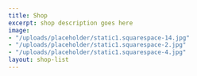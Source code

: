 ```yaml
---
title: Shop
excerpt: shop description goes here
image:
- "/uploads/placeholder/static1.squarespace-14.jpg"
- "/uploads/placeholder/static1.squarespace-2.jpg"
- "/uploads/placeholder/static1.squarespace-4.jpg"
layout: shop-list
---
```


